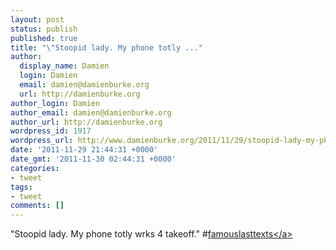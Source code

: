 ```yaml
---
layout: post
status: publish
published: true
title: "\"Stoopid lady. My phone totly ..."
author:
  display_name: Damien
  login: Damien
  email: damien@damienburke.org
  url: http://damienburke.org
author_login: Damien
author_email: damien@damienburke.org
author_url: http://damienburke.org
wordpress_id: 1917
wordpress_url: http://www.damienburke.org/2011/11/29/stoopid-lady-my-phone-totly/
date: '2011-11-29 21:44:31 +0000'
date_gmt: '2011-11-30 02:44:31 +0000'
categories:
- tweet
tags:
- tweet
comments: []
---
```

<p>"Stoopid lady. My phone totly wrks 4 takeoff." #<a href="http:&#47;&#47;search.twitter.com&#47;search?q=%23famouslasttexts" class="aktt_hashtag">famouslasttexts<&#47;a></p>
